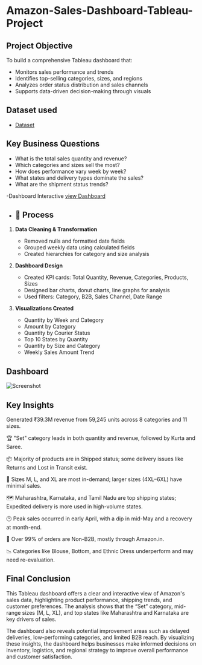 # Amazon-Sales-Dashboard-Tableau-Project
## Project Objective
To build a comprehensive Tableau dashboard that:
- Monitors sales performance and trends
- Identifies top-selling categories, sizes, and regions
- Analyzes order status distribution and sales channels
- Supports data-driven decision-making through visuals

## Dataset used
- <a href="https://github.com/Nikita-Raykar983/Amazon-Sales-Dashboard-Tableau-Project/blob/main/Amazon%20Sale%20Report.csv.zip">Dataset</a>

## Key Business Questions

- What is the total sales quantity and revenue?
- Which categories and sizes sell the most?
- How does performance vary week by week?
- What states and delivery types dominate the sales?
- What are the shipment status trends?

-Dashboard Interactive <a href="https://github.com/Nikita-Raykar983/Amazon-Sales-Dashboard-Tableau-Project/blob/main/Screenshot%202025-06-20%20211347.png">view Dashboard</a>

- ## 🔧  Process

1. **Data Cleaning & Transformation**
   - Removed nulls and formatted date fields
   - Grouped weekly data using calculated fields
   - Created hierarchies for category and size analysis

2. **Dashboard Design**
   - Created KPI cards: Total Quantity, Revenue, Categories, Products, Sizes
   - Designed bar charts, donut charts, line graphs for analysis
   - Used filters: Category, B2B, Sales Channel, Date Range

3. **Visualizations Created**
   - Quantity by Week and Category
   - Amount by Category
   - Quantity by Courier Status
   - Top 10 States by Quantity
   - Quantity by Size and Category
   - Weekly Sales Amount Trend
   
## Dashboard
![Screenshot](https://github.com/user-attachments/assets/713a1958-9efd-47c5-97a6-1c45abf96d06)

## Key Insights
Generated ₹39.3M revenue from 59,245 units across 8 categories and 11 sizes.

🏆 "Set" category leads in both quantity and revenue, followed by Kurta and Saree.

📦 Majority of products are in Shipped status; some delivery issues like Returns and Lost in Transit exist.

👕 Sizes M, L, and XL are most in-demand; larger sizes (4XL–6XL) have minimal sales.

🗺️ Maharashtra, Karnataka, and Tamil Nadu are top shipping states; Expedited delivery is more used in high-volume states.

🕒 Peak sales occurred in early April, with a dip in mid-May and a recovery at month-end.

🧾 Over 99% of orders are Non-B2B, mostly through Amazon.in.

📉 Categories like Blouse, Bottom, and Ethnic Dress underperform and may need re-evaluation.

 ## Final Conclusion
This Tableau dashboard offers a clear and interactive view of Amazon's sales data, highlighting product performance, shipping trends, and customer preferences. The analysis shows that the “Set” category, mid-range sizes (M, L, XL), and top states like Maharashtra and Karnataka are key drivers of sales.

The dashboard also reveals potential improvement areas such as delayed deliveries, low-performing categories, and limited B2B reach. By visualizing these insights, the dashboard helps businesses make informed decisions on inventory, logistics, and regional strategy to improve overall performance and customer satisfaction.

